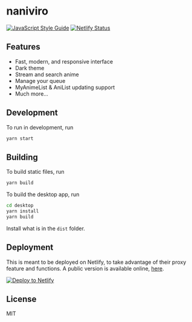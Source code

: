 # naniviro

[![JavaScript Style Guide](https://img.shields.io/badge/code_style-standard-brightgreen.svg)](https://standardjs.com)
[![Netlify Status](https://api.netlify.com/api/v1/badges/ec611cc6-b769-4569-9bc7-75ca7e4bb470/deploy-status)](https://app.netlify.com/sites/naniviro/deploys)

## Features
- Fast, modern, and responsive interface
- Dark theme
- Stream and search anime
- Manage your queue
- MyAnimeList & AniList updating support
- Much more...

## Development
To run in development, run
```sh
yarn start
```

## Building
To build static files, run
```sh
yarn build
```

To build the desktop app, run
```sh
cd desktop
yarn install
yarn build
```
Install what is in the `dist` folder.

## Deployment
This is meant to be deployed on Netlify, to take advantage of their proxy feature and functions. A public version is available online, [here](https://naniviro.netlify.app/).

[![Deploy to Netlify](https://www.netlify.com/img/deploy/button.svg)](https://app.netlify.com/start/deploy?repository=/Ash1569/NaniViro)

## License
MIT

